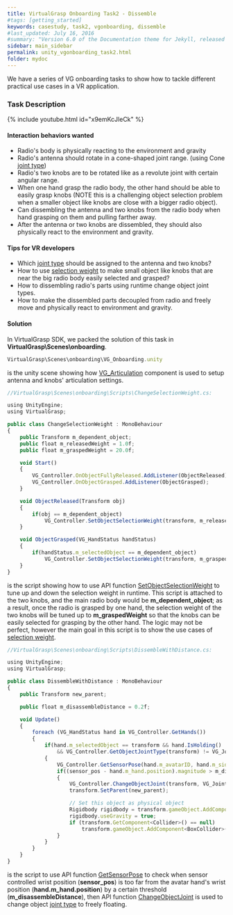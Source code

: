 ```yaml
---
title: VirtualGrasp Onboarding Task2 - Dissemble
#tags: [getting_started]
keywords: casestudy, task2, vgonboarding, dissemble
#last_updated: July 16, 2016
#summary: "Version 6.0 of the Documentation theme for Jekyll, released July 4, 2016, implements relative links so you can view the files offline or on any server without configuring urls and baseurls. Additionally, you can store pages in subdirectories. Templates for alerts and images are available."
sidebar: main_sidebar
permalink: unity_vgonboarding_task2.html
folder: mydoc
---
```


We have a series of VG onboarding tasks to show how to tackle different practical use cases in a VR application.

### Task Description

{% include youtube.html id="x9emKcJleCk" %}

#### Interaction behaviors wanted

* Radio's body is physically reacting to the environment and gravity
* Radio's antenna should rotate in a cone-shaped joint range. (using Cone <a href="#" data-toggle="tooltip" data-original-title="{{site.data.glossary.JointType}}">joint type</a>)
* Radio's two knobs are to be rotated like as a revolute joint with certain angular range.
* When one hand grasp the radio body, the other hand should be able to easily grasp knobs (NOTE this is a challenging object selection problem when a smaller object like knobs are close with a bigger radio object).  
* Can dissembling the antenna and two knobs from the radio body when hand grasping on them and pulling farther away. 
* After the antenna or two knobs are dissembled, they should also physically react to the environment and gravity.

#### Tips for VR developers

* Which <a href="#" data-toggle="tooltip" data-original-title="{{site.data.glossary.JointType}}">joint type</a> should be assigned to the antenna and two knobs?
* How to use <a href="#" data-toggle="tooltip" data-original-title="{{site.data.glossary.SelectionWeight}}">selection weight</a> to make small object like knobs that are near the big radio body easily selected and grasped?
* How to dissembling radio's parts using runtime change object joint types. 
* How to make the dissembled parts decoupled from radio and freely move and physically react to environment and gravity.

#### Solution

In VirtualGrasp SDK, we packed the solution of this task in **VirtualGrasp\Scenes\onboarding**.

```js
VirtualGrasp\Scenes\onboarding\VG_Onboarding.unity
````
is the unity scene showing how [VG_Articulation](unity_component_vgarticulation.html) component is used to setup antenna and knobs' articulation settings.


```js
//VirtualGrasp\Scenes\onboarding\Scripts\ChangeSelectionWeight.cs:

using UnityEngine;
using VirtualGrasp;

public class ChangeSelectionWeight : MonoBehaviour
{
    public Transform m_dependent_object;
    public float m_releasedWeight = 1.0f;
    public float m_graspedWeight = 20.0f;

    void Start()
    {
        VG_Controller.OnObjectFullyReleased.AddListener(ObjectReleased);
        VG_Controller.OnObjectGrasped.AddListener(ObjectGrasped);
    }

    void ObjectReleased(Transform obj)
    {
        if(obj == m_dependent_object)
            VG_Controller.SetObjectSelectionWeight(transform, m_releasedWeight);
    }

    void ObjectGrasped(VG_HandStatus handStatus)
    {
        if(handStatus.m_selectedObject == m_dependent_object)
            VG_Controller.SetObjectSelectionWeight(transform, m_graspedWeight);
    }
}

````
is the script showing how to use API function 
[SetObjectSelectionWeight](virtualgrasp_unityapi.html#setobjectselectionweight) to tune up and down the selection weight in runtime.
This script is attached to the two knobs, and the main radio body would be **m_dependent_object**; 
as a result, once the radio is grasped by one hand, the selection weight of the two knobs will be tuned up to **m_graspedWeight**
so that the knobs can be easily selected for grasping by the other hand. 
The logic may not be perfect, however the main goal in this script is to show 
the use cases of <a href="#" data-toggle="tooltip" data-original-title="{{site.data.glossary.SelectionWeight}}">selection weight</a>.

```js
//VirtualGrasp\Scenes\onboarding\Scripts\DissembleWithDistance.cs:

using UnityEngine;
using VirtualGrasp;

public class DissembleWithDistance : MonoBehaviour
{
    public Transform new_parent;

    public float m_disassembleDistance = 0.2f;

    void Update()
    {        
        foreach (VG_HandStatus hand in VG_Controller.GetHands())
        {
            if(hand.m_selectedObject == transform && hand.IsHolding()
                && VG_Controller.GetObjectJointType(transform) != VG_JointType.FLOATING)
            {
                VG_Controller.GetSensorPose(hand.m_avatarID, hand.m_side, out Vector3 sensor_pos, out Quaternion sensor_rot);
                if((sensor_pos - hand.m_hand.position).magnitude > m_disassembleDistance)
                {
                    VG_Controller.ChangeObjectJoint(transform, VG_JointType.FLOATING);
                    transform.SetParent(new_parent);

                    // Set this object as physical object
                    Rigidbody rigidbody = transform.gameObject.AddComponent<Rigidbody>();
                    rigidbody.useGravity = true;
                    if (transform.GetComponent<Collider>() == null)
                        transform.gameObject.AddComponent<BoxCollider>();
                }
            }
        }
    }
}

````
is the script to use API function [GetSensorPose](virtualgrasp_unityapi.html#getsensorpose) to check when sensor controlled wrist position (**sensor_pos**) is too far from the avatar hand's wrist position (**hand.m_hand.position**) by a certain threshold (**m_disassembleDistance**), then API function [ChangeObjectJoint](virtualgrasp_unityapi.html#changeobjectjoint) is used to change object <a href="#" data-toggle="tooltip" data-original-title="{{site.data.glossary.JointType}}">joint type</a> to freely floating.



